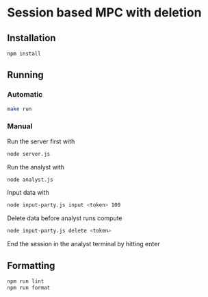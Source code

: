 # Session based MPC with deletion

## Installation

```bash
npm install
```

## Running

### Automatic

```bash
make run
```

### Manual

Run the server first with

```bash
node server.js
```

Run the analyst with

```bash
node analyst.js
```

Input data with

```bash
node input-party.js input <token> 100
```

Delete data before analyst runs compute

```bash
node input-party.js delete <token>
```

End the session in the analyst terminal by hitting enter

## Formatting

```bash
npm run lint
npm run format
```